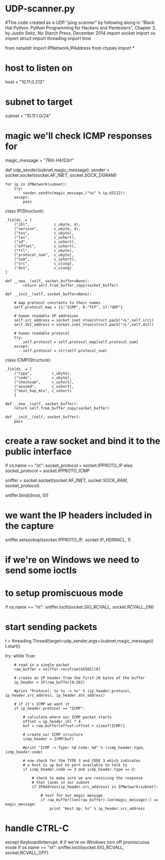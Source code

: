 # UDP-scanner.py
#This code created as a UDP "ping scanner" by following along in "Black Hat Python: Python Programming for Hackers and Pentesters", Chapter 3, by Justin Seitz, No Starch Press, December 2014
import socket
import os
import struct
import threading
import time

from netaddr import IPNetwork,IPAddress
from ctypes import *

# host to listen on
host   = "10.11.0.213"

# subnet to target
subnet = "10.11.1.0/24"

# magic we'll check ICMP responses for
magic_message = "7Rih H4rD3r!"

def udp_sender(subnet,magic_message):
    sender = socket.socket(socket.AF_INET, socket.SOCK_DGRAM)
    
    for ip in IPNetwork(subnet):
        try:
            sender.sendto(magic_message,("%s" % ip,65212))
        except:
            pass
                
class IP(Structure):
    
    _fields_ = [
        ("ihl",           c_ubyte, 4),
        ("version",       c_ubyte, 4),
        ("tos",           c_ubyte),
        ("len",           c_ushort),
        ("id",            c_ushort),
        ("offset",        c_ushort),
        ("ttl",           c_ubyte),
        ("protocol_num",  c_ubyte),
        ("sum",           c_ushort),
        ("src",           c_ulong),
        ("dst",           c_ulong)
    ]
    
    def __new__(self, socket_buffer=None):
            return self.from_buffer_copy(socket_buffer)    
        
    def __init__(self, socket_buffer=None):

        # map protocol constants to their names
        self.protocol_map = {1:"ICMP", 6:"TCP", 17:"UDP"}
        
        # human readable IP addresses
        self.src_address = socket.inet_ntoa(struct.pack("<L",self.src))
        self.dst_address = socket.inet_ntoa(struct.pack("<L",self.dst))
    
        # human readable protocol
        try:
            self.protocol = self.protocol_map[self.protocol_num]
        except:
            self.protocol = str(self.protocol_num)
            


class ICMP(Structure):
    
    _fields_ = [
        ("type",         c_ubyte),
        ("code",         c_ubyte),
        ("checksum",     c_ushort),
        ("unused",       c_ushort),
        ("next_hop_mtu", c_ushort)
        ]
    
    def __new__(self, socket_buffer):
        return self.from_buffer_copy(socket_buffer)    

    def __init__(self, socket_buffer):
        pass

# create a raw socket and bind it to the public interface
if os.name == "nt":
    socket_protocol = socket.IPPROTO_IP 
else:
    socket_protocol = socket.IPPROTO_ICMP
    
sniffer = socket.socket(socket.AF_INET, socket.SOCK_RAW, socket_protocol)

sniffer.bind((host, 0))

# we want the IP headers included in the capture
sniffer.setsockopt(socket.IPPROTO_IP, socket.IP_HDRINCL, 1)

# if we're on Windows we need to send some ioctls
# to setup promiscuous mode
if os.name == "nt":
    sniffer.ioctl(socket.SIO_RCVALL, socket.RCVALL_ON)


# start sending packets
t = threading.Thread(target=udp_sender,args=(subnet,magic_message))
t.start() 

try:
    while True:
        
        # read in a single packet
        raw_buffer = sniffer.recvfrom(65565)[0]
        
        # create an IP header from the first 20 bytes of the buffer
        ip_header = IP(raw_buffer[0:20])
      
        #print "Protocol: %s %s -> %s" % (ip_header.protocol, ip_header.src_address, ip_header.dst_address)
    
        # if it's ICMP we want it
        if ip_header.protocol == "ICMP":
            
            # calculate where our ICMP packet starts
            offset = ip_header.ihl * 4
            buf = raw_buffer[offset:offset + sizeof(ICMP)]
            
            # create our ICMP structure
            icmp_header = ICMP(buf)
            
            #print "ICMP -> Type: %d Code: %d" % (icmp_header.type, icmp_header.code)
            
            # now check for the TYPE 3 and CODE 3 which indicates
            # a host is up but no port available to talk to           
            if icmp_header.code == 3 and icmp_header.type == 3:
                
                # check to make sure we are receiving the response 
                # that lands in our subnet
                if IPAddress(ip_header.src_address) in IPNetwork(subnet):
                    
                    # test for our magic message
                    if raw_buffer[len(raw_buffer)-len(magic_message):] == magic_message:
                        print "Host Up: %s" % ip_header.src_address
            
# handle CTRL-C
except KeyboardInterrupt:
    # if we're on Windows turn off promiscuous mode
    if os.name == "nt":
        sniffer.ioctl(socket.SIO_RCVALL, socket.RCVALL_OFF)

